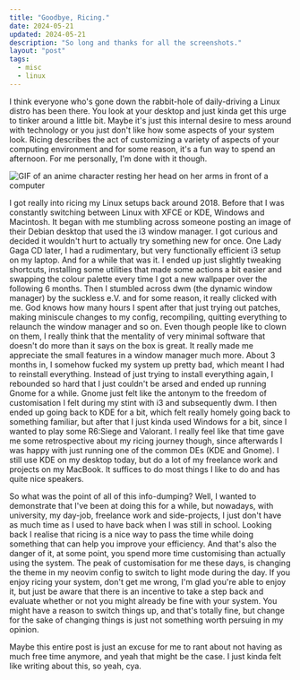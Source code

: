 ```yaml
---
title: "Goodbye, Ricing."
date: 2024-05-21
updated: 2024-05-21
description: "So long and thanks for all the screenshots."
layout: "post"
tags:
  - misc
  - linux
---
```


I think everyone who's gone down the rabbit-hole of daily-driving a Linux distro has been there.
You look at your desktop and just kinda get this urge to tinker around a little bit.
Maybe it's just this internal desire to mess around with technology or you just don't like how some aspects of your system look.
Ricing describes the act of customizing a variety of aspects of your computing environment and for some reason, it's a fun way to spend an afternoon.
For me personally, I'm done with it though.

![GIF of an anime character resting her head on her arms in front of a computer](https://i.gifer.com/11th.gif)

I got really into ricing my Linux setups back around 2018.
Before that I was constantly switching between Linux with XFCE or KDE, Windows and Macintosh.
It began with me stumbling across someone posting an image of their Debian desktop that used the i3 window manager.
I got curious and decided it wouldn't hurt to actually try something new for once.
One Lady Gaga CD later, I had a rudimentary, but very functionally efficient i3 setup on my laptop.
And for a while that was it.
I ended up just slightly tweaking shortcuts, installing some utilities that made some actions a bit easier and swapping the colour palette every time I got a new wallpaper over the following 6 months.
Then I stumbled across dwm (the dynamic window manager) by the suckless e.V. and for some reason, it really clicked with me.
God knows how many hours I spent after that just trying out patches, making miniscule changes to my config, recompiling, quitting everything to relaunch the window manager and so on.
Even though people like to clown on them, I really think that the mentality of very minimal software that doesn't do more than it says on the box is great.
It really made me appreciate the small features in a window manager much more.
About 3 months in, I somehow fucked my system up pretty bad, which meant I had to reinstall everything.
Instead of just trying to install everything again, I rebounded so hard that I just couldn't be arsed and ended up running Gnome for a while.
Gnome just felt like the antonym to the freedom of customisation I felt during my stint with i3 and subsequently dwm.
I then ended up going back to KDE for a bit, which felt really homely going back to something familiar, but after that I just kinda used Windows for a bit, since I wanted to play some R6:Siege and Valorant.
I really feel like that time gave me some retrospective about my ricing journey though, since afterwards I was happy with just running one of the common DEs (KDE and Gnome).
I still use KDE on my desktop today, but do a lot of my freelance work and projects on my MacBook.
It suffices to do most things I like to do and has quite nice speakers.

So what was the point of all of this info-dumping?
Well, I wanted to demonstrate that I've been at doing this for a while, but nowadays, with university, my day-job, freelance work and side-projects, I just don't have as much time as I used to have back when I was still in school.
Looking back I realise that ricing is a nice way to pass the time while doing something that can help you improve your efficiency.
And that's also the danger of it, at some point, you spend more time customising than actually using the system.
The peak of customisation for me these days, is changing the theme in my neovim config to switch to light mode during the day.
If you enjoy ricing your system, don't get me wrong, I'm glad you're able to enjoy it, but just be aware that there is an incentive to take a step back and evaluate whether or not you might already be fine with your system.
You might have a reason to switch things up, and that's totally fine, but change for the sake of changing things is just not something worth persuing in my opinion.

Maybe this entire post is just an excuse for me to rant about not having as much free time anymore, and yeah that might be the case.
I just kinda felt like writing about this, so yeah, cya.

